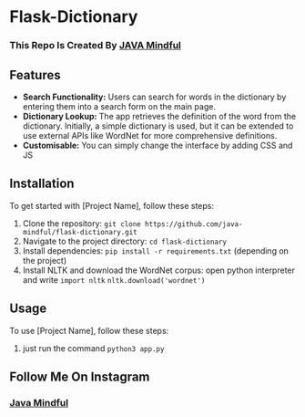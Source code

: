 # Flask-Dictionary

### This Repo Is Created By [JAVA Mindful](https://www.instagram.com/java.mindful?igsh=MzRlODBiNWFlZA==)

## Features

- <b>Search Functionality:</b> Users can search for words in the dictionary by entering them into a search form on the main page.
- <b>Dictionary Lookup:</b> The app retrieves the definition of the word from the dictionary. Initially, a simple dictionary is used, but it can be extended to use external APIs like WordNet for more comprehensive definitions.
- <b>Customisable:</b> You can simply change the interface by adding CSS and JS

## Installation

To get started with [Project Name], follow these steps:

1. Clone the repository: `git clone https://github.com/java-mindful/flask-dictionary.git`
2. Navigate to the project directory: `cd flask-dictionary`
3. Install dependencies: `pip install -r requirements.txt` (depending on the project)
4. Install NLTK and download the WordNet corpus: open python interpreter and write
   `import nltk`
   `nltk.download('wordnet')`


## Usage

To use [Project Name], follow these steps:

1. just run the command `python3 app.py`

## Follow Me On Instagram 
### [Java Mindful](https://www.instagram.com/java.mindful?igsh=MzRlODBiNWFlZA==)

